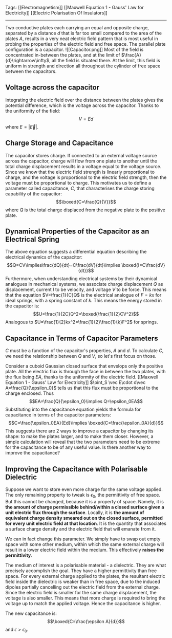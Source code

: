 Tags: [[Electromagnetism]] [[Maxwell Equation 1 - Gauss' Law for Electricity]] [[Electric Polarisation Of Insulators]] 
___
Two conductive plates each carrying an equal and opposite charge, separated by a distance $d$ that is far too small compared to the area of the plates $A$, results in a very neat electric field pattern that is most useful in probing the properties of the electric field and free space. The parallel plate configuration is a capacitor. 
![[Capacitor.png]]
Most of the field is concentrated in-between the plates, and at the limit of $\frac{A}{d}\rightarrow\infty$, all the field is situated there. At the limit, this field is uniform in strength and direction all throughout the cylinder of free space between the capacitors. 
## Voltage across the capacitor
Integrating the electric field over the distance between the plates gives the potential difference, which is the voltage across the capacitor. Thanks to the uniformity of the field:
$$V=Ed$$
where $E=|\vec E|$. 
## Charge Storage and Capacitance
The capacitor stores charge. If connected to an external voltage source across the capacitor, charge will flow from one plate to another until the total charge displacement results in a voltage equal to the voltage source. Since we know that the electric field strength is linearly proportional to charge, and the voltage is proportional to the electric field strength, then the voltage must be proportional to charge. This motivates us to define a parameter called capacitance, $C$, that characterises the charge storing capability of the capacitor:
$$\boxed{C=\frac{Q}{V}}$$
where $Q$ is the total charge displaced from the negative plate to the positive plate. 
## Dynamical Properties of the Capacitor as an Electrical Spring
The above equation suggests a differential equation describing the electrical dynamics of the capacitor:
$$Q=CV\implies\frac{dQ}{dt}=C\frac{dV}{dt}\implies \boxed{I=C\frac{dV}{dt}}$$
Furthermore, when understanding electrical systems by their dynamical analogues in mechanical systems, we associate charge displacement $Q$ as displacement, current $I$ to be velocity, and voltage $V$ to be force. This means that the equation $V=\frac{1}{C}Q$ is the electrical analogue of $F=kx$ for ideal springs, with a spring constant of $k$. This means the energy stored in the capacitor is:
$$U=\frac{1}{2C}Q^2=\boxed{\frac{1}{2}CV^2}$$
Analogous to $U=\frac{1}{2}kx^2=\frac{1}{2}\frac{1}{k}F^2$ for springs. 
## Capacitance in Terms of Capacitor Parameters
$C$ must be a function of the capacitor's properties, $A$ and $d$. To calculate $C$, we need the relationship between $Q$ and $V$, so let's first focus on those. 

Consider a cuboid Gaussian closed surface that envelops only the positive plate. All the electric flux is through the face in between the two plates, with the flux being $EA$, thanks to the uniformity of the electric field. [[Maxwell Equation 1 - Gauss' Law for Electricity]] $\oint_S \vec E\cdot d\vec A=\frac{Q}{\epsilon_0}$ tells us that this flux must be proportional to the charge enclosed. Thus
$$EA=\frac{Q}{\epsilon_0}\implies Q=\epsilon_0EA$$
Substituting into the capacitance equation yields the formula for capacitance in terms of the capacitor parameters:
$$C=\frac{\epsilon_0EA}{Ed}\implies \boxed{C=\frac{\epsilon_0A}{d}}$$
This suggests there are 2 ways to improve a capacitor by changing its shape: to make the plates larger, and to make them closer. However, a simple calculation will reveal that the two parameters need to be extreme for the capacitance to be of any useful value. Is there another way to improve the capacitance? 
## Improving the Capacitance with Polarisable Dielectric
Suppose we want to store even more charge for the same voltage applied. The only remaining property to tweak is $\epsilon_0$, the permittivity of free space. But this cannot be changed, because it is a property of space. Namely, it is **the amount of charge permissible behind/within a closed surface given a unit electric flux through the surface**. Locally, it is **the amount of equivalent charge density smeared out on the closed surface, permitted for every unit electric field at that location**. It is the quantity that associates a surface charge density and the electric field that will emanate from it. 

We can in fact change this parameter. We simply have to swap out empty space with some other medium, within which the same external charge will result in a lower electric field within the medium. This effectively **raises the permittivity**. 

The medium of interest is a polarisable material - a dielectric. They are what precisely accomplish the goal. They have a higher permittivity than free space. For every external charge applied to the plates, the resultant electric field inside the dielectric is weaker than in free space, due to the induced dipoles partially cancelling out the electric field from the external charge. Since the electric field is smaller for the same charge displacement, the voltage is also smaller. This means that more charge is required to bring the voltage up to match the applied voltage. Hence the capacitance is higher.

The new capacitance is:
$$\boxed{C=\frac{\epsilon A}{d}}$$
and $\epsilon>\epsilon_0$. 
